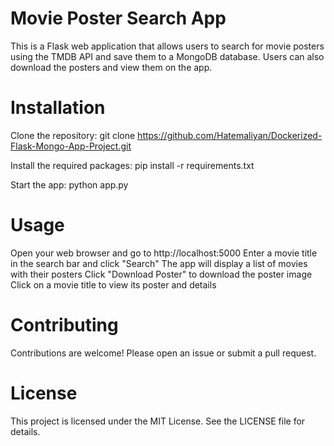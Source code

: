 # Movie Poster Search App

This is a Flask web application that allows users to search for movie posters using the TMDB API and save them to a MongoDB database. Users can also download the posters and view them on the app.

# Installation

Clone the repository: git clone https://github.com/Hatemaliyan/Dockerized-Flask-Mongo-App-Project.git


Install the required packages: pip install -r requirements.txt


Start the app: python app.py

# Usage

Open your web browser and go to http://localhost:5000
Enter a movie title in the search bar and click "Search"
The app will display a list of movies with their posters
Click "Download Poster" to download the poster image
Click on a movie title to view its poster and details

# Contributing

Contributions are welcome! Please open an issue or submit a pull request.

# License

This project is licensed under the MIT License. See the LICENSE file for details.
